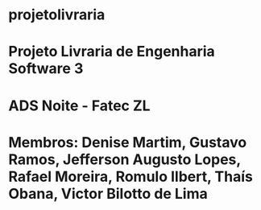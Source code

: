 # projetolivraria
# Projeto Livraria de Engenharia Software 3
# ADS Noite - Fatec ZL
# Membros: Denise Martim, Gustavo Ramos, Jefferson Augusto Lopes, Rafael Moreira, Romulo Ilbert, Thaís Obana, Victor Bilotto de Lima
